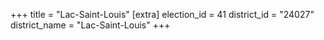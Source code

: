 +++
title = "Lac-Saint-Louis"
[extra]
election_id = 41
district_id = "24027"
district_name = "Lac-Saint-Louis"
+++
